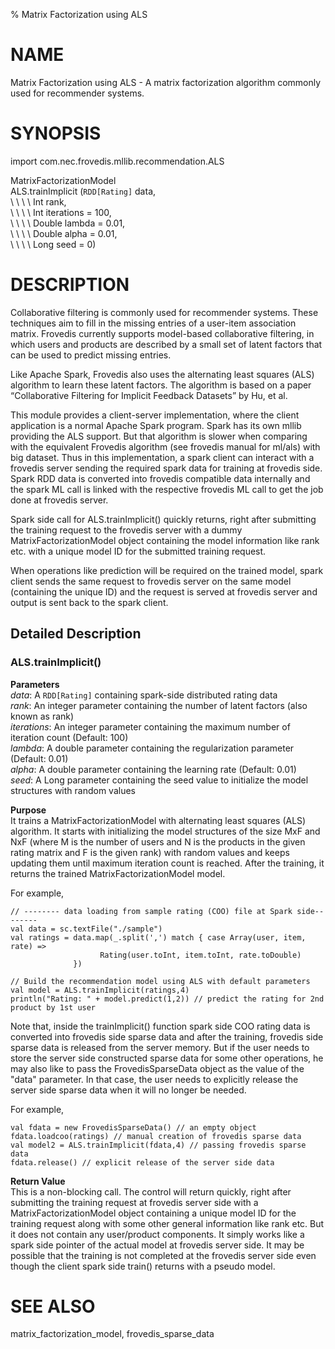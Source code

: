 % Matrix Factorization using ALS 

# NAME

Matrix Factorization using ALS - A matrix factorization algorithm commonly 
used for recommender systems.   

# SYNOPSIS

import com.nec.frovedis.mllib.recommendation.ALS    

MatrixFactorizationModel    
ALS.trainImplicit (`RDD[Rating]` data,    
\  \  \  \ Int rank,   
\  \  \  \ Int iterations = 100,   
\  \  \  \ Double lambda = 0.01,  
\  \  \  \ Double alpha = 0.01,   
\  \  \  \ Long seed = 0)      
 
# DESCRIPTION
Collaborative filtering is commonly used for recommender systems. 
These techniques aim to fill in the missing entries of a user-item 
association matrix. Frovedis currently supports model-based collaborative 
filtering, in which users and products are described by a small set of 
latent factors that can be used to predict missing entries. 

Like Apache Spark, Frovedis also uses the alternating least squares (ALS) 
algorithm to learn these latent factors. The algorithm is based on a paper 
“Collaborative Filtering for Implicit Feedback Datasets” by Hu, et al.

This module provides a client-server implementation, where the client 
application is a normal Apache Spark program. Spark has its own mllib providing 
the ALS support. But that algorithm is slower when comparing with 
the equivalent Frovedis algorithm (see frovedis manual for ml/als) with 
big dataset. Thus in this implementation, a spark client can interact with a frovedis 
server sending the required spark data for training at frovedis side. Spark RDD data 
is converted into frovedis compatible data internally and the spark ML call is linked 
with the respective frovedis ML call to get the job done at frovedis server. 

Spark side call for ALS.trainImplicit() quickly returns, right after submitting the 
training request to the frovedis server with a dummy MatrixFactorizationModel object 
containing the model information like rank etc. with a unique model ID 
for the submitted training request. 

When operations like prediction will be required on the trained model, spark client 
sends the same request to frovedis server on the same model (containing the unique ID) 
and the request is served at frovedis server and output is sent back to the spark client. 

## Detailed Description 
 
### ALS.trainImplicit()   
__Parameters__   
_data_: A `RDD[Rating]` containing spark-side distributed rating data       
_rank_: An integer parameter containing the number of latent factors 
(also known as rank)         
_iterations_: An integer parameter containing the maximum number 
of iteration count (Default: 100)   
_lambda_: A double parameter containing the regularization parameter 
(Default: 0.01)     
_alpha_: A double parameter containing the learning rate (Default: 0.01)    
_seed_: A Long parameter containing the seed value to initialize the 
model structures with random values     

__Purpose__  
It trains a MatrixFactorizationModel with alternating least squares (ALS) 
algorithm. It starts with initializing the model structures of the size MxF 
and NxF (where M is the number of users and N is the products in the given 
rating matrix and F is the given rank) with random values and keeps 
updating them until maximum iteration count is reached. After the training, 
it returns the trained MatrixFactorizationModel model.  

For example,   

    // -------- data loading from sample rating (COO) file at Spark side--------
    val data = sc.textFile("./sample")
    val ratings = data.map(_.split(',') match { case Array(user, item, rate) =>
                        Rating(user.toInt, item.toInt, rate.toDouble)
                  })

    // Build the recommendation model using ALS with default parameters
    val model = ALS.trainImplicit(ratings,4)
    println("Rating: " + model.predict(1,2)) // predict the rating for 2nd product by 1st user
    
Note that, inside the trainImplicit() function spark side COO rating data is 
converted into frovedis side sparse data and after the training, frovedis side sparse 
data is released from the server memory. But if the user needs to store the server 
side constructed sparse data for some other operations, he may also like to pass the 
FrovedisSparseData object as the value of the "data" parameter. In that case, 
the user needs to explicitly release the server side sparse data when it will no 
longer be needed.

For example,

    val fdata = new FrovedisSparseData() // an empty object
    fdata.loadcoo(ratings) // manual creation of frovedis sparse data
    val model2 = ALS.trainImplicit(fdata,4) // passing frovedis sparse data
    fdata.release() // explicit release of the server side data

__Return Value__  
This is a non-blocking call. The control will return quickly, right after 
submitting the training request at frovedis server side with a 
MatrixFactorizationModel object containing a unique model ID for the 
training request along with some other general information like rank etc. But it 
does not contain any user/product components. It simply works like a spark side 
pointer of the actual model at frovedis server side. 
It may be possible that the training is not completed at the frovedis server side even 
though the client spark side train() returns with a pseudo model. 

# SEE ALSO  
matrix_factorization_model, frovedis_sparse_data   
